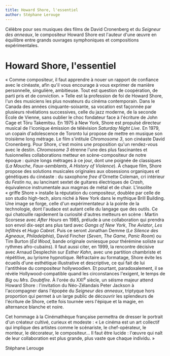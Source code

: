 ```yaml
---
title: Howard Shore, l'essentiel
author: Stéphane Lerouge
---
```


Célèbre pour ses musiques des films de David Cronenberg et du *Seigneur des anneaux*, le compositeur Howard Shore est l'auteur d'une œuvre en équilibre entre grands ouvrages symphoniques et compositions expérimentales.

# Howard Shore, l'essentiel

«&nbsp;Comme compositeur, il faut apprendre à nouer un rapport de confiance avec le cinéaste, afin qu'il vous encourage à vous exprimer de manière personnelle, singulière, ambitieuse. Tout est question de coopération, de parti pris et de conviction.&nbsp;» Telle est la profession de foi de Howard Shore, l'un des musiciens les plus novateurs du cinéma contemporain. Dans le Canada des années cinquante-soixante, sa vocation est façonnée par plusieurs révélations successives, celle du jazz moderne, de la seconde École de Vienne, sans oublier le choc fondateur face à l'écriture de John Cage et Tōru Takemitsu. En 1975 à New York, Shore est propulsé directeur musical de l'iconique émission de télévision *Saturday Night Live*. En 1979, un copain d'adolescence de Toronto lui propose de mettre en musique son troisième long métrage. Le film s'intitule *Chromosome 3*, son cinéaste David Cronenberg. Pour Shore, c'est moins une proposition qu'un rendez-vous avec le destin. *Chromosome 3* étrenne l'une des plus fascinantes et fusionnelles collaborations metteur en scène-compositeur de notre époque&nbsp;: quinze longs métrages à ce jour, dont une poignée de classiques (*La Mouche*, *Faux-semblants*, *A History of Violence*). À chaque film, Shore propose des solutions musicales originales aux obsessions organiques et génétiques du cinéaste&nbsp;: du saxophone *free* d'Ornette Coleman, cri intérieur du *Festin nu*, au lancinant sextet de guitares électriques de *Crash*, équivalence instrumentale aux magmas de métal et de chair. L'insolite «&nbsp;griffe Shore&nbsp;» installe la réputation du compositeur, doublée par celle de son studio high-tech, alors niché à New York dans le mythique Brill Building. Une image se forge, celle d'un expérimentateur à la pointe de la technologie, dont l'audace est autant celle du langage que des outils. Ce qui chatouille rapidement la curiosité d'autres metteurs en scène&nbsp;: Martin Scorsese avec *After Hours* en 1985, prélude à une collaboration qui prendra son envol dix-sept ans plus tard avec *Gangs of New York*, *The Aviator*, *Les Infiltrés* et *Hugo Cabret*. Puis ce seront Jonathan Demme (*Le Silence des Agneaux*, *Philadelphia*), David Fincher (*Seven*, *The Game*, *Panic Room*) ou Tim Burton (*Ed Wood*, bande originale ovniesque pour thérémine soliste sur rythmes afro-cubains). Il faut aussi citer, en 1999, la rencontre décisive avec Arnaud Desplechin sur *Esther Kahn*, avec une partition chambriste et répétitive, au lyrisme hypnotique. Réfractaire au formatage, Shore évite les écueils d'une esthétique illustrative et descriptive, ce qui fait de lui l'antithèse du compositeur hollywoodien. Et pourtant, paradoxalement, il se révèle Hollywood-compatible quand les circonstances l'exigent, le temps de *Big* ou *Mrs. Doubtfire*. À l'orée du XXI<sup>e</sup> siècle, un séisme majeur attend Howard Shore&nbsp;: l'invitation du Néo-Zélandais Peter Jackson à l'accompagner dans l'épopée du *Seigneur des anneaux*, triptyque hors proportion qui permet à un large public de découvrir les splendeurs de l'écriture de Shore, cette fois tournée vers l'épique et la magie, en alternance blanche et noire.

Cet hommage à la Cinémathèque française permettra de dresser le portrait d'un créateur cultivé, curieux et modeste&nbsp;: «&nbsp;Le cinéma est un art collectif qui implique des artistes comme le scénariste, le chef-opérateur, le monteur, le décorateur, le compositeur... Il faut être lucide&nbsp;: l'œuvre qui naît de leur collaboration est plus grande, plus vaste que chaque individu.&nbsp;»

Stéphane Lerouge